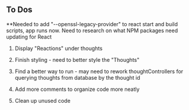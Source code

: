 ## To Dos

\*\*Needed to add "--openssl-legacy-provider" to react start and build scripts, app runs now. Need to research on what NPM packages need updating for React

1. Display "Reactions" under thoughts

2. Finish styling - need to better style the "Thoughts"

3. Find a better way to run - may need to rework thoughtControllers for querying thoughts from database by the thought id

4. Add more comments to organize code more neatly

5. Clean up unused code
